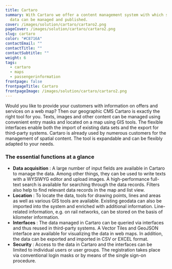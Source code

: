 ```yaml
---
title: Cartaro
summary: With Cartaro we offer a content management system with which spatial
  data can be managed and published.
cover: /images/solution/cartaro/cartaro2.png
pageCover: /images/solution/cartaro/cartaro2.png
slug: cartaro
color: "#C8716A"
contactEmail: ""
contactTitle: ""
contactSubtitle: ""
weight: 6
tags:
  - cartaro
  - maps
  - passengerinformation
frontpage: false
frontpageTitle: Cartaro
frontpageImage: /images/solution/cartaro/cartaro2.png
---
```

Would you like to provide your customers with information on offers and services on a web map? Then our geographic CMS Cartaro is exactly the right tool for you. Texts, images and other content can be managed using convenient entry masks and located on a map using GIS tools. The flexible interfaces enable both the import of existing data sets and the export for third-party systems. Cartaro is already used by numerous customers for the management of spatial content. The tool is expandable and can be flexibly adapted to your needs.

### The essential functions at a glance

* **Data acquisition** : A large number of input fields are available in Cartaro to manage the data. Among other things, they can be used to write texts with a WYSIWYG editor and upload images. A high-performance full-text search is available for searching through the data records. Filters also help to find relevant data records in the map and list view.
* **Location** : To locate the data, tools for drawing points, lines and areas as well as various GIS tools are available. Existing geodata can also be imported into the system and enriched with additional information. Line-related information, e.g. on rail networks, can be stored on the basis of kilometer information.
* **Interfaces** : The data managed in Cartaro can be queried via interfaces and thus reused in third-party systems. A Vector Tiles and GeoJSON interface are available for visualizing the data in web maps. In addition, the data can be exported and imported in CSV or EXCEL format.
* **Security** : Access to the data in Cartaro and the interfaces can be limited to individual users or user groups. The registration takes place via conventional login masks or by means of the single sign-on procedure.